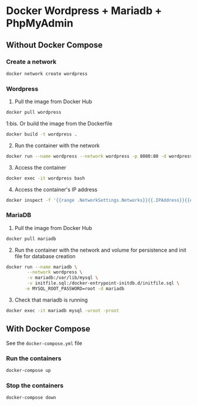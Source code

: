 # Docker Wordpress + Mariadb + PhpMyAdmin

## Without Docker Compose

### Create a network

```bash
docker network create wordpress
```

### Wordpress

1. Pull the image from Docker Hub

```bash
docker pull wordpress
```

1:bis. Or build the image from the Dockerfile

```bash
docker build -t wordpress .
```

2. Run the container with the network

```bash
docker run --name wordpress --network wordpress -p 8080:80 -d wordpress
```

3. Access the container

```bash
docker exec -it wordpress bash
```

4. Access the container's IP address

```bash
docker inspect -f '{{range .NetworkSettings.Networks}}{{.IPAddress}}{{end}}' wordpress
```

### MariaDB

1. Pull the image from Docker Hub

```bash
docker pull mariadb
```

2. Run the container with the network and volume for persistence and init file for database creation

```bash
docker run --name mariadb \
        --network wordpress \
        -v mariadb:/var/lib/mysql \
        -v initfile.sql:/docker-entrypoint-initdb.d/initfile.sql \
       -e MYSQL_ROOT_PASSWORD=root -d mariadb
```

3. Check that mariadb is running

```bash
docker exec -it mariadb mysql -uroot -proot
```

## With Docker Compose

See the `docker-compose.yml` file

### Run the containers

```bash
docker-compose up
```

### Stop the containers

```bash
docker-compose down
```
